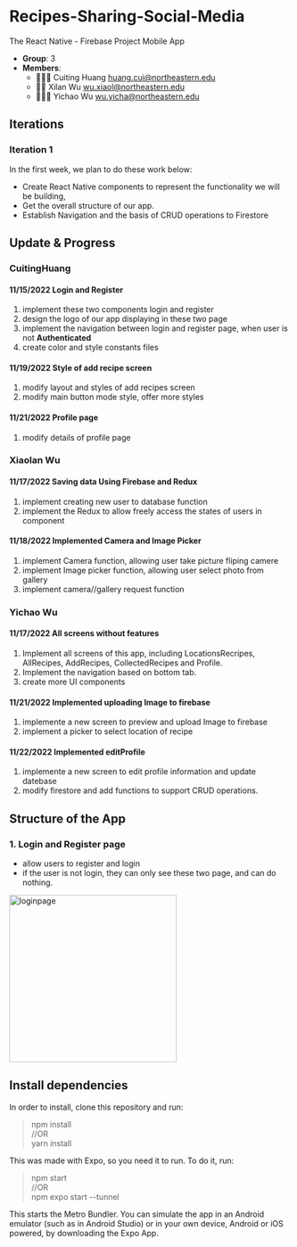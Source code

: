 # Recipes-Sharing-Social-Media

The React Native - Firebase Project Mobile App

- **Group**: 3
- **Members**:
  - 🧙🏻‍♀️ Cuiting Huang <huang.cui@northeastern.edu>
  - 🧙‍♂️ Xilan Wu <wu.xiaol@northeastern.edu>
  - 🧙🏻‍♀️ Yichao Wu <wu.yicha@northeastern.edu>

## Iterations

### Iteration 1
In the first week, we plan to do these work below:
- Create React Native components to represent the functionality we will be building,
- Get the overall structure of our app. 
- Establish Navigation and the basis of CRUD operations to Firestore


## Update & Progress
### CuitingHuang
#### 11/15/2022 Login and Register
1. implement these two components login and register
2. design the logo of our app <Fooriend> displaying in these two page
3. implement the navigation between login and register page, when user is not **Authenticated**
4. create color and style constants files
#### 11/19/2022 Style of add recipe screen
1. modify layout and styles of add recipes screen
2. modify main button mode style, offer more styles
#### 11/21/2022 Profile page
1. modify details of profile page

### Xiaolan Wu
#### 11/17/2022 Saving data Using Firebase and Redux
1. implement creating new user to database function
2. implement the Redux to allow freely access the states of users in component

#### 11/18/2022 Implemented Camera and Image Picker
1. implement Camera function, allowing user take picture fliping camere
2. implement Image picker function, allowing user select photo from gallery
3. implement camera//gallery request function

### Yichao Wu
#### 11/17/2022 All screens without features
1. Implement all screens of this app, including LocationsRecripes, AllRecipes, AddRecipes, CollectedRecipes and Profile.
2. Implement the navigation based on bottom tab.
3. create more UI components

#### 11/21/2022 Implemented uploading Image to firebase
1. implemente a new screen to preview and upload Image to firebase
2. implement a picker to select location of recipe

#### 11/22/2022 Implemented editProfile
1. implemente a new screen to edit profile information and update datebase
2. modify firestore and add functions to support CRUD operations.


## Structure of the App
### 1. Login and Register page
- allow users to register and login
- if the user is not login, they can only see these two page, and can do nothing.
<img src="https://github.com/yellow0125/recipes-sharing-social-media/blob/homepage/myapp/assets/img/login.png" height="300" alt="loginpage"/>

## Install dependencies
In order to install, clone this repository and run:

> npm install  
//OR  
>yarn install

This was made with Expo, so you need it to run. To do it, run:
> npm start  
 //OR  
> npm expo start --tunnel

This starts the Metro Bundler. You can simulate the app in an Android emulator (such as in Android Studio) or in your own device, Android or iOS powered, by downloading the Expo App.
